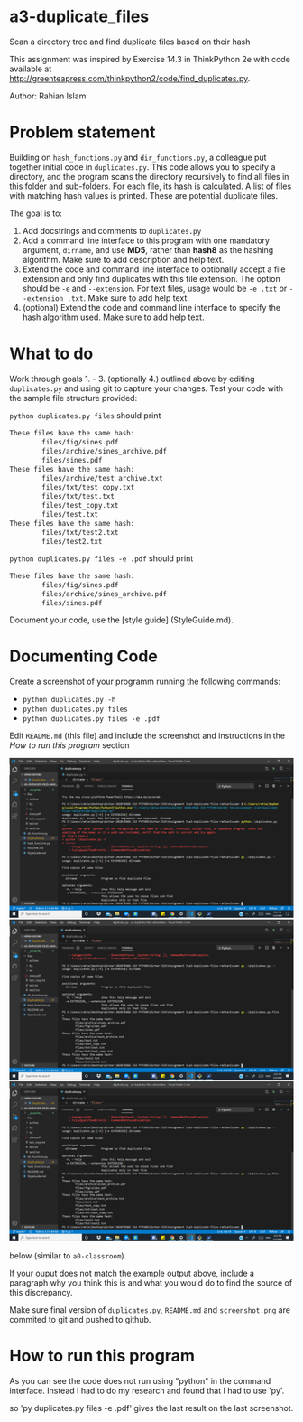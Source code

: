 # a3-duplicate_files
Scan a directory tree and find duplicate files based on their hash

This assignment was inspired by Exercise 14.3 in ThinkPython 2e with code available at http://greenteapress.com/thinkpython2/code/find_duplicates.py.

Author: Rahian Islam
# Problem statement
Building on `hash_functions.py` and `dir_functions.py`, a colleague put together initial code in `duplicates.py`. This code allows you to specify a directory, and the program scans the directory recursively to find all files in this folder and sub-folders. For each file, its hash is calculated. A list of files with matching hash values is printed. These are potential duplicate files.

The goal is to:
1. Add docstrings and comments to `duplicates.py`
2. Add a command line interface to this program with one mandatory argument, `dirname`, and use **MD5**, rather than **hash8** as the hashing algorithm. Make sure to add description and help text.
3. Extend the code and command line interface to optionally accept a file extension and only find duplicates with this file extension. The option should be `-e` and `--extension`. For text files, usage would be `-e .txt` or `--extension .txt`. Make sure to add help text.
4. (optional) Extend the code and command line interface to specify the hash algorithm used. Make sure to add help text.

# What to do
Work through goals 1. - 3. (optionally 4.) outlined above by editing `duplicates.py` and using git to capture your changes. Test your code with the sample file structure provided:

`python duplicates.py files` should print
```
These files have the same hash:
        files/fig/sines.pdf
        files/archive/sines_archive.pdf
        files/sines.pdf
These files have the same hash:
        files/archive/test_archive.txt
        files/txt/test_copy.txt
        files/txt/test.txt
        files/test_copy.txt
        files/test.txt
These files have the same hash:
        files/txt/test2.txt
        files/test2.txt
```

`python duplicates.py files -e .pdf` should print
```
These files have the same hash:
        files/fig/sines.pdf
        files/archive/sines_archive.pdf
        files/sines.pdf
```

Document your code, use the [style guide]
(StyleGuide.md).

# Documenting Code


Create a screenshot of your programm running the following commands:
- `python duplicates.py -h` 
- `python duplicates.py files`
- `python duplicates.py files -e .pdf`  
  
Edit `README.md` (this file) and include the screenshot and instructions in the _How to run this program_ section 

![Example screenshot](screenshot1.png)
![Example screenshot](screenshot2.png)
![Example screenshot](screenshot2.png)


below (similar to `a0-classroom`). 

If your ouput does not match the example output above, include a paragraph why you think this is and what you would do to find the source of this discrepancy.

Make sure final version of `duplicates.py`, `README.md` and `screenshot.png` are commited to git and pushed to github. 

# How to run this program
As you can see the code does not run using "python" in the command interface. Instead I had to do my research and found that I had to use 'py'. 

so 'py duplicates.py files -e .pdf' gives the last result on the last screenshot.

